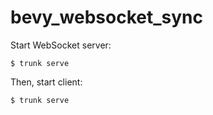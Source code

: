 # bevy_websocket_sync

Start WebSocket server:

```
$ trunk serve
```

Then, start client:

```
$ trunk serve
```
